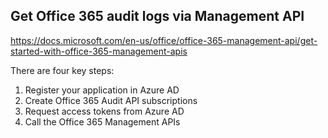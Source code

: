 ## Get Office 365 audit logs via Management API

https://docs.microsoft.com/en-us/office/office-365-management-api/get-started-with-office-365-management-apis

There are four key steps:
1. Register your application in Azure AD
1. Create Office 365 Audit API subscriptions
1. Request access tokens from Azure AD
1. Call the Office 365 Management APIs